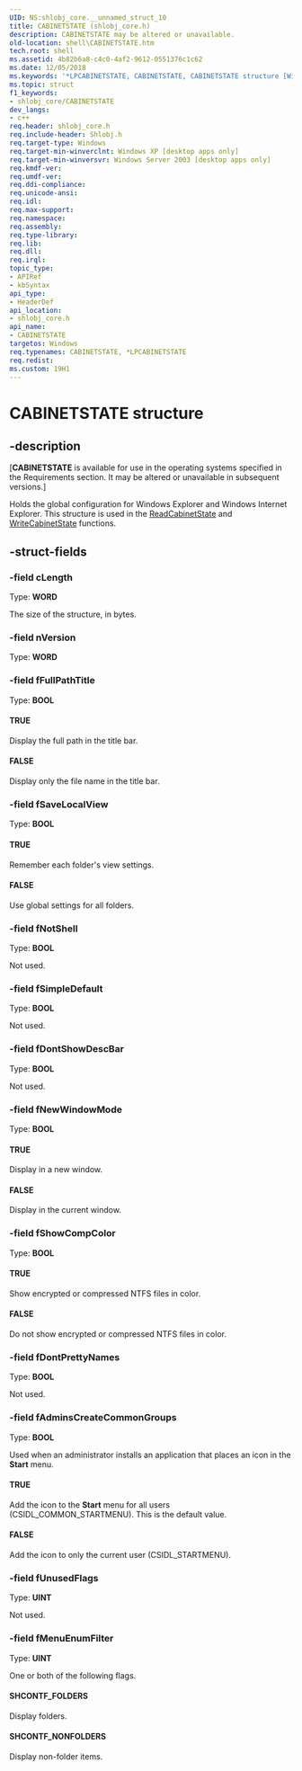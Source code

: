 ```yaml
---
UID: NS:shlobj_core.__unnamed_struct_10
title: CABINETSTATE (shlobj_core.h)
description: CABINETSTATE may be altered or unavailable.
old-location: shell\CABINETSTATE.htm
tech.root: shell
ms.assetid: 4b82b6a8-c4c0-4af2-9612-0551376c1c62
ms.date: 12/05/2018
ms.keywords: '*LPCABINETSTATE, CABINETSTATE, CABINETSTATE structure [Windows Shell], FALSE, SHCONTF_FOLDERS, SHCONTF_NONFOLDERS, TRUE, _win32_CABINETSTATE, shell.CABINETSTATE, shlobj_core/CABINETSTATE'
ms.topic: struct
f1_keywords:
- shlobj_core/CABINETSTATE
dev_langs:
- c++
req.header: shlobj_core.h
req.include-header: Shlobj.h
req.target-type: Windows
req.target-min-winverclnt: Windows XP [desktop apps only]
req.target-min-winversvr: Windows Server 2003 [desktop apps only]
req.kmdf-ver: 
req.umdf-ver: 
req.ddi-compliance: 
req.unicode-ansi: 
req.idl: 
req.max-support: 
req.namespace: 
req.assembly: 
req.type-library: 
req.lib: 
req.dll: 
req.irql: 
topic_type:
- APIRef
- kbSyntax
api_type:
- HeaderDef
api_location:
- shlobj_core.h
api_name:
- CABINETSTATE
targetos: Windows
req.typenames: CABINETSTATE, *LPCABINETSTATE
req.redist: 
ms.custom: 19H1
---
```


# CABINETSTATE structure


## -description


<p class="CCE_Message">[<b>CABINETSTATE</b> is available for use in the operating systems specified in the Requirements section. It may be altered or unavailable in subsequent versions.]

Holds the global configuration for Windows Explorer and Windows Internet Explorer. This structure is used in the <a href="https://docs.microsoft.com/windows/desktop/api/shlobj_core/nf-shlobj_core-readcabinetstate">ReadCabinetState</a> and <a href="https://docs.microsoft.com/windows/desktop/api/shlobj_core/nf-shlobj_core-writecabinetstate">WriteCabinetState</a> functions.


## -struct-fields




### -field cLength

Type: <b>WORD</b>

The size of the structure, in bytes.


### -field nVersion

Type: <b>WORD</b>


### -field fFullPathTitle

Type: <b>BOOL</b>



#### TRUE

Display the full path in the title bar.



#### FALSE

Display only the file name in the title bar.


### -field fSaveLocalView

Type: <b>BOOL</b>



#### TRUE

Remember each folder's view settings.



#### FALSE

Use global settings for all folders.


### -field fNotShell

Type: <b>BOOL</b>

Not used.


### -field fSimpleDefault

Type: <b>BOOL</b>

Not used.


### -field fDontShowDescBar

Type: <b>BOOL</b>

Not used.


### -field fNewWindowMode

Type: <b>BOOL</b>



#### TRUE

Display in a new window.



#### FALSE

Display in the current window.


### -field fShowCompColor

Type: <b>BOOL</b>



#### TRUE

Show encrypted or compressed NTFS files in color.



#### FALSE

Do not show encrypted or compressed NTFS files in color.


### -field fDontPrettyNames

Type: <b>BOOL</b>

Not used.


### -field fAdminsCreateCommonGroups

Type: <b>BOOL</b>

Used when an administrator installs an application that places an icon in the <b>Start</b> menu.



#### TRUE

Add the icon to the <b>Start</b> menu for all users (CSIDL_COMMON_STARTMENU). This is the default value.



#### FALSE

Add the icon to only the current user (CSIDL_STARTMENU).


### -field fUnusedFlags

Type: <b>UINT</b>

Not used.


### -field fMenuEnumFilter

Type: <b>UINT</b>

One or both of the following flags.



#### SHCONTF_FOLDERS

Display folders.



#### SHCONTF_NONFOLDERS

Display non-folder items.

